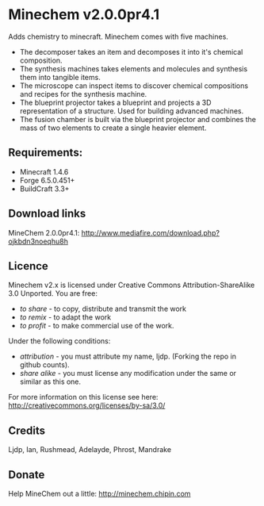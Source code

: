 # Minechem v2.0.0pr4.1
Adds chemistry to minecraft. Minechem comes with five machines.
* The decomposer takes an item and decomposes it into it's chemical composition.
* The synthesis machines takes elements and molecules and synthesis them into tangible items.
* The microscope can inspect items to discover chemical compositions and recipes for the synthesis machine.
* The blueprint projector takes a blueprint and projects a 3D representation of a structure. Used for building advanced machines.
* The fusion chamber is built via the blueprint projector and combines the mass of two elements to create a single heavier element.

## Requirements:
* Minecraft 1.4.6
* Forge 6.5.0.451+
* BuildCraft 3.3+

## Download links

MineChem 2.0.0pr4.1:
http://www.mediafire.com/download.php?ojkbdn3noeqhu8h

## Licence
Minechem v2.x is licensed under Creative Commons Attribution-ShareAlike 3.0 Unported.
You are free:
* _to share_ - to copy, distribute and transmit the work
* _to remix_ - to adapt the work
* _to profit_ - to make commercial use of the work.

Under the following conditions:
* _attribution_ - you must attribute my name, ljdp. (Forking the repo in github counts).
* _share alike_ - you must license any modification under the same or similar as this one.

For more information on this license see here: http://creativecommons.org/licenses/by-sa/3.0/

## Credits
Ljdp, Ian, Rushmead, Adelayde, Phrost, Mandrake

## Donate
Help MineChem out a little:
http://minechem.chipin.com
